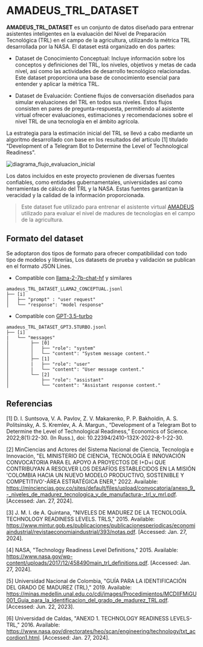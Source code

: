 # AMADEUS_TRL_DATASET
**AMADEUS_TRL_DATASET** es un conjunto de datos diseñado para entrenar asistentes inteligentes en la evaluación del Nivel de Preparación Tecnológica (TRL) en el campo de la agricultura, utilizando la métrica TRL desarrollada por la NASA. El dataset está organizado en dos partes:

* Dataset de Conocimiento Conceptual: Incluye información sobre los conceptos y definiciones del TRL, los niveles, objetivos y metas de cada nivel, así como las actividades de desarrollo tecnológico relacionadas. Este dataset proporciona una base de conocimiento esencial para entender y aplicar la métrica TRL.

* Dataset de Evaluación: Contiene flujos de conversación diseñados para simular evaluaciones del TRL en todos sus niveles. Estos flujos consisten en pares de pregunta-respuesta, permitiendo al asistente virtual ofrecer evaluaciones, estimaciones y recomendaciones sobre el nivel TRL de una tecnología en el ámbito agrícola.

La estrategia para la estimación inicial del TRL se llevó a cabo mediante un algoritmo desarrollado con base en los resultados del artículo [1] titulado "Development of a Telegram Bot to Determine the Level of Technological Readiness".

![diagrama_flujo_evaluacion_inicial](https://github.com/user-attachments/assets/9f9eb3c5-496e-407d-9eaa-867ae7206b59)

Los datos incluidos en este proyecto provienen de diversas fuentes confiables, como entidades gubernamentales, universidades así como herramientas de cálculo del TRL y la NASA. Estas fuentes garantizan la veracidad y la calidad de la información proporcionada.

>Este dataset fue utilizado para entrenar el asistente virtual [AMADEUS](https://github.com/afcoral124/chatbot-telegram-gpt3.5) utilizado para evaluar el nivel de madures de tecnologías en el campo de la agricultura.
## Formato del dataset

Se adoptaron dos tipos de formato para ofrecer compatibilidad con todo tipo de modelos y librerías, Los datasets de prueba y validación se publican en el formato JSON Lines.

* Compatible con [llama-2-7b-chat-hf](https://huggingface.co/meta-llama/Llama-2-7b-chat-hf) y similares
```
amadeus_TRL_DATASET_LLAMA2_CONCEPTUAL.jsonl
├── [i]
│   ├── "prompt" : "user request"
│   └── "response": "model response"    
``` 

* Compatible con [GPT-3.5-turbo](https://platform.openai.com/docs/models/gpt-3-5-turbo)
```
amadeus_TRL_DATASET_GPT3.5TURBO.jsonl
├── [i]
|   └── "messages"
│        ├── [0]
│        │   ├── "role": "system"
│        │   └── "content": "System message content."
│        ├── [1]
│        |   ├── "role": "user"
│        |   └── "content": "User message content."
│        └── [2]
│            ├── "role": "assistant"
│            └── "content": "Assistant response content."
```
## Referencias

[1] D. I. Suntsova, V. A. Pavlov, Z. V. Makarenko, P. P. Bakholdin, A. S. Politsinsky, A. S. Kremlev, A. A. Margun., “Development of a Telegram Bot to Determine the Level of Technological Readiness,”  Economics of Science. 2022;8(1):22-30. (In Russ.), doi:  10.22394/2410-132X-2022-8-1-22-30.

[2] MinCiencias and Actores del Sistema Nacional de Ciencia, Tecnología e Innovación, "EL MINISTERIO DE CIENCIA, TECNOLOGÍA E INNOVACIÓN CONVOCATORIA PARA EL APOYO A PROYECTOS DE I+D+i QUE CONTRIBUYAN A RESOLVER LOS DESAFÍOS ESTABLECIDOS EN LA MISIÓN 'COLOMBIA HACIA UN NUEVO MODELO PRODUCTIVO, SOSTENIBLE Y COMPETITIVO'-ÁREA ESTRATÉGICA ENER," 2022. Available: https://minciencias.gov.co/sites/default/files/upload/convocatoria/anexo_9_-_niveles_de_madurez_tecnologica_y_de_manufactura-_trl_y_mrl.pdf. [Accessed: Jan. 27, 2024].

[3] J. M. I. de A. Quintana, "NIVELES DE MADUREZ DE LA TECNOLOGÍA. TECHNOLOGY READINESS LEVELS. TRLS," 2015. Available: https://www.mintur.gob.es/publicaciones/publicacionesperiodicas/economiaindustrial/revistaeconomiaindustrial/393/notas.pdf. [Accessed: Jan. 27, 2024].

[4] NASA, "Technology Readiness Level Definitions," 2015. Available: https://www.nasa.gov/wp-content/uploads/2017/12/458490main_trl_definitions.pdf. [Accessed: Jan. 27, 2024].

[5] Universidad Nacional de Colombia, "GUÍA PARA LA IDENTIFICACIÓN DEL GRADO DE MADUREZ (TRL)," 2019. Available: https://minas.medellin.unal.edu.co/cdi/images/Procedimientos/MCDIIFMiGU001_Guia_para_la_identificacion_del_grado_de_madurez_TRL.pdf. [Accessed: Jun. 22, 2023].

[6] Universidad de Caldas, "ANEXO 1. TECHNOLOGY READINESS LEVELS-TRL," 2016. Available: https://www.nasa.gov/directorates/heo/scan/engineering/technology/txt_accordion1.html. [Accessed: Jan. 27, 2024].